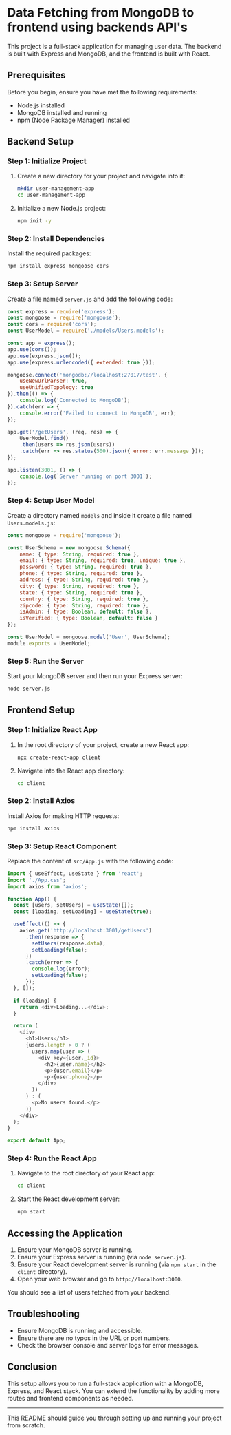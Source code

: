 
# Data Fetching from MongoDB to frontend using backends API's

This project is a full-stack application for managing user data. The backend is built with Express and MongoDB, and the frontend is built with React.

## Prerequisites

Before you begin, ensure you have met the following requirements:

- Node.js installed
- MongoDB installed and running
- npm (Node Package Manager) installed

## Backend Setup

### Step 1: Initialize Project

1. Create a new directory for your project and navigate into it:
   ```bash
   mkdir user-management-app
   cd user-management-app
   ```

2. Initialize a new Node.js project:
   ```bash
   npm init -y
   ```

### Step 2: Install Dependencies

Install the required packages:
```bash
npm install express mongoose cors
```

### Step 3: Setup Server

Create a file named `server.js` and add the following code:

```javascript
const express = require('express');
const mongoose = require('mongoose');
const cors = require('cors');
const UserModel = require('./models/Users.models');

const app = express();
app.use(cors());
app.use(express.json());
app.use(express.urlencoded({ extended: true }));

mongoose.connect('mongodb://localhost:27017/test', {
    useNewUrlParser: true,
    useUnifiedTopology: true
}).then(() => {
    console.log('Connected to MongoDB');
}).catch(err => {
    console.error('Failed to connect to MongoDB', err);
});

app.get('/getUsers', (req, res) => {
    UserModel.find()
    .then(users => res.json(users))
    .catch(err => res.status(500).json({ error: err.message }));
});

app.listen(3001, () => {
    console.log(`Server running on port 3001`);
});
```

### Step 4: Setup User Model

Create a directory named `models` and inside it create a file named `Users.models.js`:

```javascript
const mongoose = require('mongoose');

const UserSchema = new mongoose.Schema({
    name: { type: String, required: true },
    email: { type: String, required: true, unique: true },
    password: { type: String, required: true },
    phone: { type: String, required: true },
    address: { type: String, required: true },
    city: { type: String, required: true },
    state: { type: String, required: true },
    country: { type: String, required: true },
    zipcode: { type: String, required: true },
    isAdmin: { type: Boolean, default: false },
    isVerified: { type: Boolean, default: false }
});

const UserModel = mongoose.model('User', UserSchema);
module.exports = UserModel;
```

### Step 5: Run the Server

Start your MongoDB server and then run your Express server:
```bash
node server.js
```

## Frontend Setup

### Step 1: Initialize React App

1. In the root directory of your project, create a new React app:
   ```bash
   npx create-react-app client
   ```

2. Navigate into the React app directory:
   ```bash
   cd client
   ```

### Step 2: Install Axios

Install Axios for making HTTP requests:
```bash
npm install axios
```

### Step 3: Setup React Component

Replace the content of `src/App.js` with the following code:

```javascript
import { useEffect, useState } from 'react';
import './App.css';
import axios from 'axios';

function App() {
  const [users, setUsers] = useState([]);
  const [loading, setLoading] = useState(true);

  useEffect(() => {
    axios.get('http://localhost:3001/getUsers')
      .then(response => {
        setUsers(response.data);
        setLoading(false);
      })
      .catch(error => {
        console.log(error);
        setLoading(false);
      });
  }, []);

  if (loading) {
    return <div>Loading...</div>;
  }

  return (
    <div>
      <h1>Users</h1>
      {users.length > 0 ? (
        users.map(user => (
          <div key={user._id}>
            <h2>{user.name}</h2>
            <p>{user.email}</p>
            <p>{user.phone}</p>
          </div>
        ))
      ) : (
        <p>No users found.</p>
      )}
    </div>
  );
}

export default App;
```

### Step 4: Run the React App

1. Navigate to the root directory of your React app:
   ```bash
   cd client
   ```

2. Start the React development server:
   ```bash
   npm start
   ```

## Accessing the Application

1. Ensure your MongoDB server is running.
2. Ensure your Express server is running (via `node server.js`).
3. Ensure your React development server is running (via `npm start` in the `client` directory).
4. Open your web browser and go to `http://localhost:3000`.

You should see a list of users fetched from your backend.

## Troubleshooting

- Ensure MongoDB is running and accessible.
- Ensure there are no typos in the URL or port numbers.
- Check the browser console and server logs for error messages.

## Conclusion

This setup allows you to run a full-stack application with a MongoDB, Express, and React stack. You can extend the functionality by adding more routes and frontend components as needed.

---

This README should guide you through setting up and running your project from scratch.